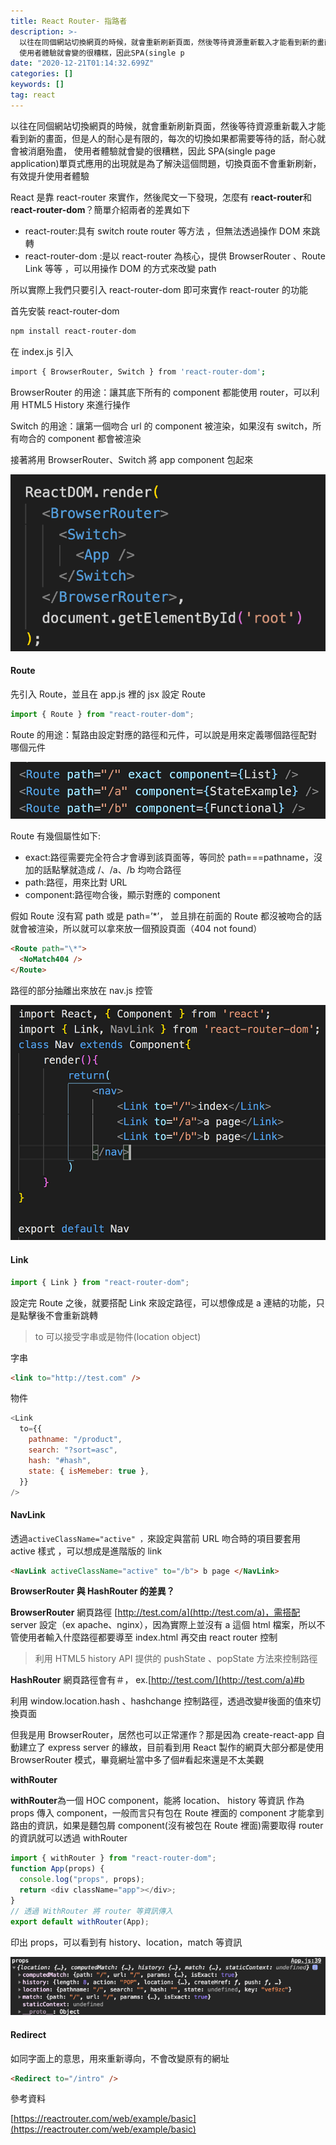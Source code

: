 ```yaml
---
title: React Router- 指路者
description: >-
  以往在同個網站切換網頁的時候，就會重新刷新頁面，然後等待資源重新載入才能看到新的畫面，但是人的耐心是有限的，每次的切換如果都需要等待的話，耐心就會被消磨殆盡，
  使用者體驗就會變的很糟糕，因此SPA(single p
date: "2020-12-21T01:14:32.699Z"
categories: []
keywords: []
tag: react
---
```


以往在同個網站切換網頁的時候，就會重新刷新頁面，然後等待資源重新載入才能看到新的畫面，但是人的耐心是有限的，每次的切換如果都需要等待的話，耐心就會被消磨殆盡， 使用者體驗就會變的很糟糕，因此 SPA(single page application)單頁式應用的出現就是為了解決這個問題，切換頁面不會重新刷新，有效提升使用者體驗

React 是靠 react-router 來實作，然後爬文一下發現，怎麼有 r**eact-router**和 r**eact-router-dom**？簡單介紹兩者的差異如下

- react-router:具有 switch route router 等方法 ，但無法透過操作 DOM 來跳轉
- react-router-dom :是以 react-router 為核心，提供 BrowserRouter 、Route Link 等等 ，可以用操作 DOM 的方式來改變 path

所以實際上我們只要引入 react-router-dom 即可來實作 react-router 的功能

首先安裝 react-router-dom

```bash
npm install react-router-dom
```

在 index.js 引入

```bash
import { BrowserRouter, Switch } from 'react-router-dom';
```

BrowserRouter 的用途：讓其底下所有的 component 都能使用 router，可以利用 HTML5 History 來進行操作

Switch 的用途：讓第一個吻合 url 的 component 被渲染，如果沒有 switch，所有吻合的 component 都會被渲染

接著將用 BrowserRouter、Switch 將 app component 包起來

![](/img/1__sikHTNUIr__Sq5F1X9H8YuA.png)

#### Route

先引入 Route，並且在 app.js 裡的 jsx 設定 Route

```javascript
import { Route } from "react-router-dom";
```

Route 的用途：幫路由設定對應的路徑和元件，可以說是用來定義哪個路徑配對哪個元件

![](/img/1__uX98XZ__rIh5OKgngp__GbzA.png)

Route 有幾個屬性如下:

- exact:路徑需要完全符合才會導到該頁面等，等同於 path===pathname，沒加的話點擊就造成 /、/a、/b 均吻合路徑
- path:路徑，用來比對 URL
- component:路徑吻合後，顯示對應的 component

假如 Route 沒有寫 path 或是 path=’\*’， 並且排在前面的 Route 都沒被吻合的話就會被渲染，所以就可以拿來放一個預設頁面（404 not found）

```html
<Route path="\*">
  <NoMatch404 />
</Route>
```

路徑的部分抽離出來放在 nav.js 控管

![](/img/1__wPhvW1w__SP1YUxsh0Nww3g.png)

#### Link

```javascript
import { Link } from "react-router-dom";
```

設定完 Route 之後，就要搭配 Link 來設定路徑，可以想像成是 a 連結的功能，只是點擊後不會重新跳轉

> to 可以接受字串或是物件(location object)

字串

```html
<link to="http://test.com" />
```

物件

```javascript
<Link
  to={{
    pathname: "/product",
    search: "?sort=asc",
    hash: "#hash",
    state: { isMemeber: true },
  }}
/>
```

#### NavLink

透過`activeClassName="active" ，`來設定與當前 URL 吻合時的項目要套用 active 樣式 ，可以想成是進階版的 link

```html
<NavLink activeClassName="active" to="/b"> b page </NavLink>
```

**BrowserRouter 與 HashRouter 的差異？**

**BrowserRouter** 網頁路徑 [http://test.com/a](http://test.com/a)，需搭配 server 設定（ex apache、nginx），因為實際上並沒有 a 這個 html 檔案，所以不管使用者輸入什麼路徑都要導至 index.html 再交由 react router 控制

> 利用 HTML5 history API 提供的 pushState 、popState 方法來控制路徑

**HashRouter** 網頁路徑會有＃， ex.[http://test.com/](http://test.com/a)#b

利用 window.location.hash 、hashchange 控制路徑，透過改變#後面的值來切換頁面

但我是用 BrowserRouter，居然也可以正常運作？那是因為 create-react-app 自動建立了 express server 的緣故，目前看到用 React 製作的網頁大部分都是使用 BrowserRouter 模式，畢竟網址當中多了個#看起來還是不太美觀

**withRouter**

**withRouter**為一個 HOC component，能將 location、 history 等資訊 作為 props 傳入 component，一般而言只有包在 Route 裡面的 component 才能拿到路由的資訊，如果是麵包屑 component(沒有被包在 Route 裡面)需要取得 router 的資訊就可以透過 withRouter

```javascript
import { withRouter } from "react-router-dom";
function App(props) {
  console.log("props", props);
  return <div className="app"></div>;
}
// 透過 WithRouter 將 router 等資訊傳入
export default withRouter(App);
```

印出 props，可以看到有 history、location，match 等資訊

![](/img/1__cKeL9Z1gJrP7DaY32d5d9g.png)

#### Redirect

如同字面上的意思，用來重新導向，不會改變原有的網址

```html
<Redirect to="/intro" />
```

參考資料

[https://reactrouter.com/web/example/basic](https://reactrouter.com/web/example/basic)
